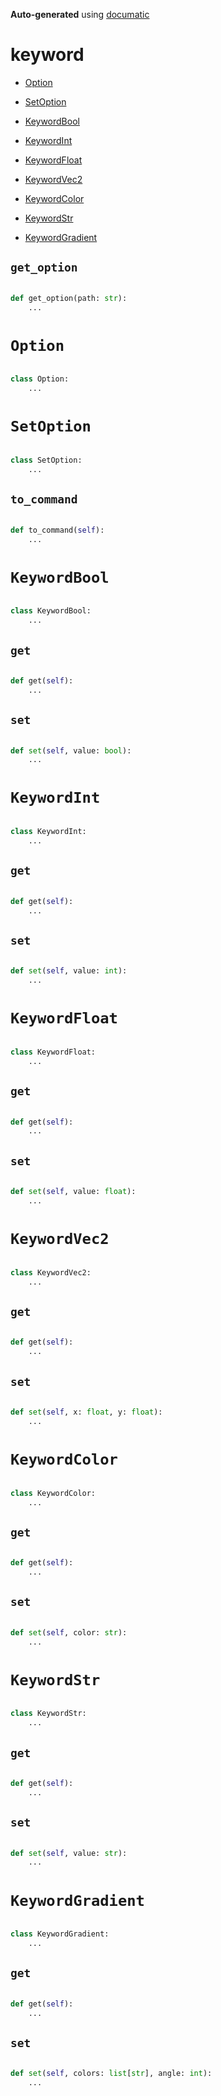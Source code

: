 **Auto-generated** using [documatic](https://github.com/aspizu/documatic)


# keyword


 - [Option](#Option)

 - [SetOption](#SetOption)

 - [KeywordBool](#KeywordBool)

 - [KeywordInt](#KeywordInt)

 - [KeywordFloat](#KeywordFloat)

 - [KeywordVec2](#KeywordVec2)

 - [KeywordColor](#KeywordColor)

 - [KeywordStr](#KeywordStr)

 - [KeywordGradient](#KeywordGradient)



## `get_option`


```py

def get_option(path: str):
    ...
```

# `Option`


```py

class Option:
    ...
```

# `SetOption`


```py

class SetOption:
    ...
```

## `to_command`


```py

def to_command(self):
    ...
```

# `KeywordBool`


```py

class KeywordBool:
    ...
```

## `get`


```py

def get(self):
    ...
```

## `set`


```py

def set(self, value: bool):
    ...
```

# `KeywordInt`


```py

class KeywordInt:
    ...
```

## `get`


```py

def get(self):
    ...
```

## `set`


```py

def set(self, value: int):
    ...
```

# `KeywordFloat`


```py

class KeywordFloat:
    ...
```

## `get`


```py

def get(self):
    ...
```

## `set`


```py

def set(self, value: float):
    ...
```

# `KeywordVec2`


```py

class KeywordVec2:
    ...
```

## `get`


```py

def get(self):
    ...
```

## `set`


```py

def set(self, x: float, y: float):
    ...
```

# `KeywordColor`


```py

class KeywordColor:
    ...
```

## `get`


```py

def get(self):
    ...
```

## `set`


```py

def set(self, color: str):
    ...
```

# `KeywordStr`


```py

class KeywordStr:
    ...
```

## `get`


```py

def get(self):
    ...
```

## `set`


```py

def set(self, value: str):
    ...
```

# `KeywordGradient`


```py

class KeywordGradient:
    ...
```

## `get`


```py

def get(self):
    ...
```

## `set`


```py

def set(self, colors: list[str], angle: int):
    ...
```

